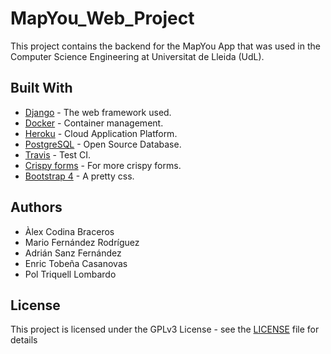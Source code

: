 # MapYou_Web_Project
This project contains the backend for the MapYou App that was used in the Computer Science Engineering at Universitat de Lleida (UdL).

## Built With

* [Django](https://www.djangoproject.com/) - The web framework used.
* [Docker](https://www.docker.com/) - Container management.
* [Heroku](https://www.heroku.com/) - Cloud Application Platform.
* [PostgreSQL](https://www.postgresql.org/) - Open Source Database.
* [Travis](https://travis-ci.org/) - Test CI.
* [Crispy forms](https://django-crispy-forms.readthedocs.io/en/latest/) - For more crispy forms.
* [Bootstrap 4](https://getbootstrap.com/) - A pretty css.

## Authors

* Àlex Codina Braceros
* Mario Fernández Rodríguez
* Adrián Sanz Fernández
* Enric Tobeña Casanovas
* Pol Triquell Lombardo

## License

This project is licensed under the GPLv3 License - see the [LICENSE](LICENSE) file for details
